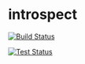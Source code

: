 # introspect

[![Build Status](https://infrabox.ninja/api/v1/projects/e5973778-ccbb-4bf9-b6a2-38ebd5165c59/state.svg)](https://infrabox.ninja/dashboard/#/project/introspect-build)

[![Test Status](https://infrabox.ninja/api/v1/projects/e5973778-ccbb-4bf9-b6a2-38ebd5165c59/tests.svg)](https://infrabox.ninja/dashboard/#/project/introspect-build)